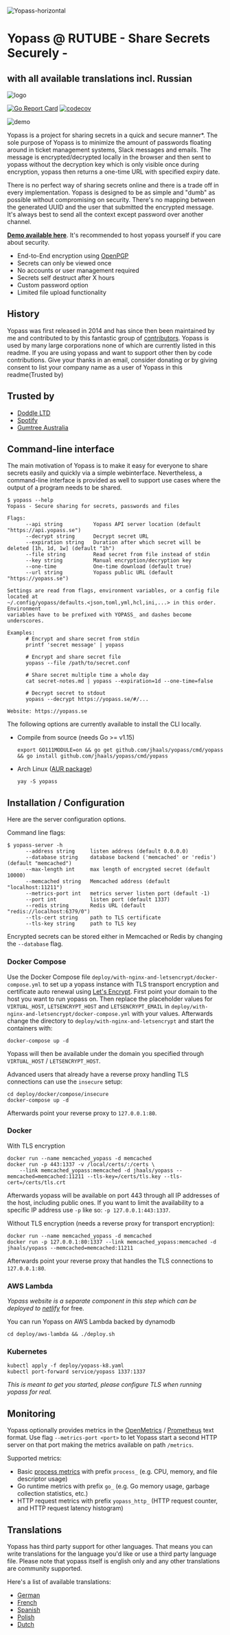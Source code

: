 ![Yopass-horizontal](https://user-images.githubusercontent.com/37777956/59544367-0867aa80-8f09-11e9-8d6a-02008e1bccc7.png)

# Yopass @ RUTUBE - Share Secrets Securely - 
## with all available translations incl. Russian

![logo](https://raw.githubusercontent.com/agbykov/yopass/master/website/public/favicon.png)

[![Go Report Card](https://goreportcard.com/badge/github.com/jhaals/yopass)](https://goreportcard.com/report/github.com/jhaals/yopass)
[![codecov](https://codecov.io/gh/jhaals/yopass/branch/master/graph/badge.svg)](https://codecov.io/gh/jhaals/yopass)

![demo](https://ydemo.netlify.com/yopass-demo.gif)

Yopass is a project for sharing secrets in a quick and secure manner\*.
The sole purpose of Yopass is to minimize the amount of passwords floating around in ticket management systems, Slack messages and emails. The message is encrypted/decrypted locally in the browser and then sent to yopass without the decryption key which is only visible once during encryption, yopass then returns a one-time URL with specified expiry date.

There is no perfect way of sharing secrets online and there is a trade off in every implementation. Yopass is designed to be as simple and "dumb" as possible without compromising on security. There's no mapping between the generated UUID and the user that submitted the encrypted message. It's always best to send all the context except password over another channel.

**[Demo available here](https://yopass.se)**. It's recommended to host yopass yourself if you care about security.

- End-to-End encryption using [OpenPGP](https://openpgpjs.org/)
- Secrets can only be viewed once
- No accounts or user management required
- Secrets self destruct after X hours
- Custom password option
- Limited file upload functionality

## History

Yopass was first released in 2014 and has since then been maintained by me and contributed to by this fantastic group of [contributors](https://github.com/jhaals/yopass/graphs/contributors). Yopass is used by many large corporations none of which are currently listed in this readme.
If you are using yopass and want to support other then by code contributions. Give your thanks in an email, consider donating or by giving consent to list your company name as a user of Yopass in this readme(Trusted by)

## Trusted by

- [Doddle LTD](https://doddle.com)
- [Spotify](https://spotify.com)
- [Gumtree Australia](https://www.gumtreeforbusiness.com.au/)
## Command-line interface

The main motivation of Yopass is to make it easy for everyone to share secrets easily and quickly via a simple webinterface. Nevertheless, a command-line interface is provided as well to support use cases where the output of a program needs to be shared.

```console
$ yopass --help
Yopass - Secure sharing for secrets, passwords and files

Flags:
      --api string          Yopass API server location (default "https://api.yopass.se")
      --decrypt string      Decrypt secret URL
      --expiration string   Duration after which secret will be deleted [1h, 1d, 1w] (default "1h")
      --file string         Read secret from file instead of stdin
      --key string          Manual encryption/decryption key
      --one-time            One-time download (default true)
      --url string          Yopass public URL (default "https://yopass.se")

Settings are read from flags, environment variables, or a config file located at
~/.config/yopass/defaults.<json,toml,yml,hcl,ini,...> in this order. Environment
variables have to be prefixed with YOPASS_ and dashes become underscores.

Examples:
      # Encrypt and share secret from stdin
      printf 'secret message' | yopass

      # Encrypt and share secret file
      yopass --file /path/to/secret.conf

      # Share secret multiple time a whole day
      cat secret-notes.md | yopass --expiration=1d --one-time=false

      # Decrypt secret to stdout
      yopass --decrypt https://yopass.se/#/...

Website: https://yopass.se
```

The following options are currently available to install the CLI locally.

- Compile from source (needs Go >= v1.15)

  ```console
  export GO111MODULE=on && go get github.com/jhaals/yopass/cmd/yopass && go install github.com/jhaals/yopass/cmd/yopass
  ```

- Arch Linux ([AUR package](https://aur.archlinux.org/packages/yopass/))

  ```console
  yay -S yopass
  ```

## Installation / Configuration

Here are the server configuration options.

Command line flags:

```console
$ yopass-server -h
      --address string     listen address (default 0.0.0.0)
      --database string    database backend ('memcached' or 'redis') (default "memcached")
      --max-length int     max length of encrypted secret (default 10000)
      --memcached string   Memcached address (default "localhost:11211")
      --metrics-port int   metrics server listen port (default -1)
      --port int           listen port (default 1337)
      --redis string       Redis URL (default "redis://localhost:6379/0")
      --tls-cert string    path to TLS certificate
      --tls-key string     path to TLS key
```

Encrypted secrets can be stored either in Memcached or Redis by changing the `--database` flag.

### Docker Compose

Use the Docker Compose file `deploy/with-nginx-and-letsencrypt/docker-compose.yml` to set up a yopass instance with TLS transport encryption and certificate auto renewal using [Let's Encrypt](https://letsencrypt.org/). First point your domain to the host you want to run yopass on. Then replace the placeholder values for `VIRTUAL_HOST`, `LETSENCRYPT_HOST` and `LETSENCRYPT_EMAIL` in `deploy/with-nginx-and-letsencrypt/docker-compose.yml` with your values. Afterwards change the directory to `deploy/with-nginx-and-letsencrypt` and start the containers with:
```console
docker-compose up -d
```
Yopass will then be available under the domain you specified through `VIRTUAL_HOST` / `LETSENCRYPT_HOST`.

Advanced users that already have a reverse proxy handling TLS connections can use the `insecure` setup:

```console
cd deploy/docker/compose/insecure
docker-compose up -d
```
Afterwards point your reverse proxy to `127.0.0.1:80`.

### Docker

With TLS encryption

```console
docker run --name memcached_yopass -d memcached
docker run -p 443:1337 -v /local/certs/:/certs \
    --link memcached_yopass:memcached -d jhaals/yopass --memcached=memcached:11211 --tls-key=/certs/tls.key --tls-cert=/certs/tls.crt
```
Afterwards yopass will be available on port 443 through all IP addresses of the host, including public ones. If you want to limit the availability to a specific IP address use `-p` like so: `-p 127.0.0.1:443:1337`.

Without TLS encryption (needs a reverse proxy for transport encryption):

```console
docker run --name memcached_yopass -d memcached
docker run -p 127.0.0.1:80:1337 --link memcached_yopass:memcached -d jhaals/yopass --memcached=memcached:11211
```

Afterwards point your reverse proxy that handles the TLS connections to `127.0.0.1:80`.

### AWS Lambda

_Yopass website is a separate component in this step which can be deployed to [netlify](https://netlify.com)_ for free.

You can run Yopass on AWS Lambda backed by dynamodb

```console
cd deploy/aws-lambda && ./deploy.sh
```

### Kubernetes

```console
kubectl apply -f deploy/yopass-k8.yaml
kubectl port-forward service/yopass 1337:1337
```

_This is meant to get you started, please configure TLS when running yopass for real._

## Monitoring

Yopass optionally provides metrics in the [OpenMetrics][] / [Prometheus][] text
format. Use flag `--metrics-port <port>` to let Yopass start a second HTTP
server on that port making the metrics available on path `/metrics`.

Supported metrics:

- Basic [process metrics][] with prefix `process_` (e.g. CPU, memory, and file descriptor usage)
- Go runtime metrics with prefix `go_` (e.g. Go memory usage, garbage collection statistics, etc.)
- HTTP request metrics with prefix `yopass_http_` (HTTP request counter, and HTTP request latency histogram)

[openmetrics]: https://openmetrics.io/
[prometheus]: https://prometheus.io/
[process metrics]: https://prometheus.io/docs/instrumenting/writing_clientlibs/#process-metrics

## Translations

Yopass has third party support for other languages. That means you can write translations for the language you'd like or use a third party language file. Please note that yopass itself is english only and any other translations are community supported.

Here's a list of available translations:
- [German](https://github.com/Anturix/yopass-german)
- [French](https://github.com/NicolasStr/yopass-french)
- [Spanish](https://github.com/nbensa/yopass-spanish)
- [Polish](https://github.com/mdurajewski/yopass-polish)
- [Dutch](https://github.com/KevinRosendaal/yopass-dutch)
